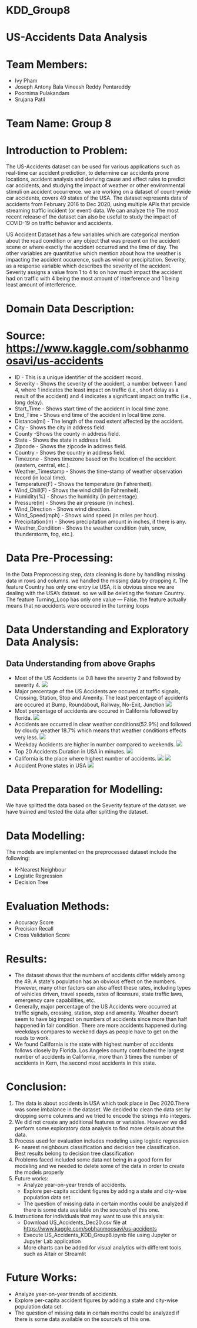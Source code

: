 # KDD_Group8
# US-Accidents Data Analysis
# Team Members:
* Ivy Pham
* Joseph Antony Bala Vineesh Reddy Pentareddy
* Poornima Pulakandam
* Srujana Patil

# Team Name: Group 8

# Introduction to Problem: 
The US-Accidents dataset can be used for various applications such as real-time car accident prediction, to determine car accidents prone locations, accident analysis and deriving cause and effect rules to predict car accidents, and studying the impact of weather or other environmental stimuli on accident occurrence. we are working on a dataset of countrywide car accidents, covers 49 states of the USA. The dataset represents data of accidents from February 2016 to Dec 2020, using multiple APIs that provide streaming traffic incident (or event) data. We can analyze the The most recent release of the dataset can also be useful to study the impact of COVID-19 on traffic behavior and accidents.

US Accident Dataset has a few variables which are categorical  mention about the road condition or any object that was present on the accident scene or where exactly the accident occurred and the time of day. The  other variables are quantitative which mention about how the weather is impacting the accident occurence, such as wind or precipitation. Severity, as a response variable which describes the severity of the accident. Severity assigns a value from 1 to 4 to on how much impact the accident had on traffic with 4 being the most amount of interference and 1 being least amount of interference.

# Domain Data Description:
# Source: https://www.kaggle.com/sobhanmoosavi/us-accidents
* ID - This is a unique identifier of the accident record.
* Severity - Shows the severity of the accident, a number between 1 and 4, where 1 indicates the least impact on traffic (i.e., short delay as a result of the accident) and 4 indicates a significant impact on traffic (i.e., long delay).
* Start_Time - Shows start time of the accident in local time zone.
* End_Time - Shows end time of the accident in local time zone.
* Distance(mi) - The length of the road extent affected by the accident.
* City - Shows the city in address field.
* County -Shows the county in address field.
* State - Shows the state in address field.
* Zipcode - Shows the zipcode in address field.
* Country - Shows the country in address field.
* Timezone - Shows timezone based on the location of the accident (eastern, central, etc.).
* Weather_Timestamp - Shows the time-stamp of weather observation record (in local time).
* Temperature(F) - Shows the temperature (in Fahrenheit).
* Wind_Chill(F) - Shows the wind chill (in Fahrenheit).
* Humidity(%) - Shows the humidity (in percentage).
* Pressure(in) - Shows the air pressure (in inches).
* Wind_Direction - Shows wind direction.
* Wind_Speed(mph) - Shows wind speed (in miles per hour).
* Precipitation(in) - Shows precipitation amount in inches, if there is any.
* Weather_Condition - Shows the weather condition (rain, snow, thunderstorm, fog, etc.).

# Data Pre-Processing:
In the Data Preprocessing step, data cleaning is done by handling missing data in rows and columns. we handled the missing data by dropping it.
The feature Country has only one entry i.e USA, it is obvious since we are dealing with the USA’s dataset. so we will be deleting the feature Country.
The feature Turning_Loop has only one value — False. the feature actually means that no accidents were occured in the turning loops

# Data Understanding and Exploratory Data Analysis:
## Data Understanding from above Graphs
* Most of the US Accidents i.e 0.8 have the severity 2 and followed by severity 4.
  <img src="https://github.com/Poornima764/KDD_Group8/blob/main/Images%20Folder/Severity%20Plot.PNG"/>
* Major percentage of  the US Accidents  are occured at traffic signals, Crossing, Station, Stop and Amenity. The least percentage of  accidents are occured at Bump,           Roundabout, Railway, No-Exit, Junction
  <img src="https://github.com/Poornima764/KDD_Group8/blob/main/Images%20Folder/Accidents.png"/>
* Most percentage of accidents are occured in California followed by florida.
  <img src="https://github.com/Poornima764/KDD_Group8/blob/main/Images%20Folder/statewise%20accidents.png"/>
* Accidents are occurred in clear weather conditions(52.9%) and followed by cloudy weather 18.7% which means that weather conditions effects very less.
  <img src="https://github.com/Poornima764/KDD_Group8/blob/main/Images%20Folder/effect%20of%20Weather%20conditions.png"/>
* Weekday Accidents are higher in number compared to weekends.
  <img src="https://github.com/Poornima764/KDD_Group8/blob/main/Images%20Folder/Weekdays%20vs%20Weekends.png"/>
* Top 20 Accidents Duration in USA in minutes.
  <img src="https://github.com/Poornima764/KDD_Group8/blob/main/Images%20Folder/Top%2020%20Accidents.png"/>
* California is the place where highest number of accidents.
  <img src="https://github.com/Poornima764/KDD_Group8/blob/main/Images%20Folder/Accident%20Analysis%20in%20California.png"/>
  <img src="https://github.com/Poornima764/KDD_Group8/blob/main/Images%20Folder/California%20Aciidents.png"/>
* Accident Prone states in USA 
  <img src="https://github.com/Poornima764/KDD_Group8/blob/main/Images%20Folder/newplot.png"/>
  
# Data Preparation for Modelling:
We have splitted the data based on the Severity feature of the dataset. we have trained and tested the data after splitting the dataset.

# Data Modelling:
The models are implemented on the preprocessed dataset include the following:
  * K-Nearest Neighbour
  * Logistic Regression
  * Decision Tree
 
#  Evaluation Methods:
  * Accuracy Score
  * Precision Recall
  * Cross Validation Score

#  Results:
  * The dataset shows that the numbers of accidents differ widely among the 49. A state's population has an obvious effect on the numbers. However, many other factors can also affect these rates, including types of vehicles driven, travel speeds, rates of licensure, state traffic laws, emergency care capabilities, etc. 
  * Generally, major percentage of the US Accidents were occurred at traffic signals, crossing, station, stop and amenity. Weather doesn’t seem to have big impact on numbers of accidents since more than half happened in fair condition. There are more accidents happened during weekdays compares to weekend days as people have to get on the roads to work.
  * We found California is the state with highest number of accidents follows closely by Florida. Los Angeles county contributed the largest number of accidents in California, more than 3 times the number of accidents in Kern, the second most accidents in this state.

# Conclusion:
1) The data is about accidents in USA which took place in Dec 2020.There was some imbalance in the dataset. We decided to clean the data set by dropping some columns and we tried to encode the strings into integers.
2) We did not create any additional features or variables. However we did perform some exploratory data analysis to find more details about the data.
3) Process used for evaluation includes modeling using logistic regression K- nearest neighbours classification and decision tree classification.  Best results belong to decision tree classification 
4) Problems faced included some data not being in a good form for modeling and we needed to delete some of the data in order to create the models properly
5) Future works:
    * Analyze year-on-year trends of accidents.
    * Explore per-capita accident figures by adding a state and city-wise population data set.
    * The question of missing data in certain months could be analyzed if there is some data available on the source/s of this one.
6) Instructions for individuals that may want to use this analysis:
    * Download US_Accidents_Dec20.csv file at https://www.kaggle.com/sobhanmoosavi/us-accidents
    * Execute US_Accidents_KDD_Group8.ipynb file using Jupyter or Jupyter Lab application
    * More charts can be added for visual analytics with different tools such as Altair or Streamlit 

# Future Works:
* Analyze year-on-year trends of accidents.
* Explore per-capita accident figures by adding a state and city-wise population data set.
* The question of missing data in certain months could be analyzed if there is some data available on the source/s of this one.
